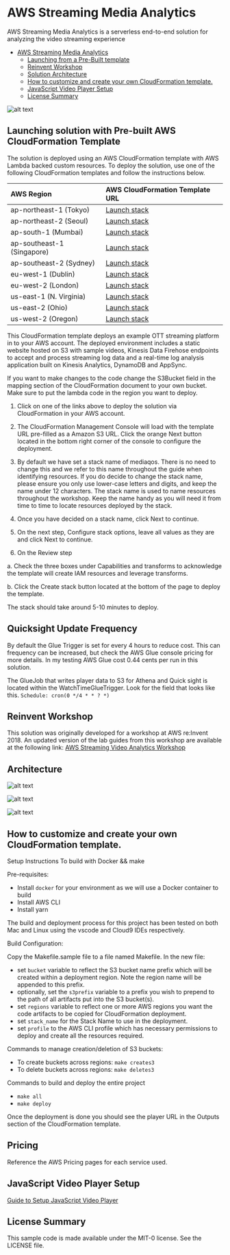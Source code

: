 # AWS Streaming Media Analytics

AWS Streaming Media Analytics is a serverless end-to-end solution for analyzing the video streaming experience

- [AWS Streaming Media Analytics](#AWS-Streaming-Media-Analytics)
  - [Launching from a Pre-Built template](#Launching-solution-with-Pre-built-AWS-CloudFormation-Template)
  - [Reinvent Workshop](#Reinvent-Workshop)
  - [Solution Architecture](#Solution-Architecture)
  - [How to customize and create your own CloudFormation template.](#How-to-customize-and-create-your-own-CloudFormation-template)
  - [JavaScript Video Player Setup](#JavaScript-Video-Player-Setup)
  - [License Summary](#License-Summary)


![alt text](images/main.png "AWS Streaming Media Analytics")


## Launching solution with Pre-built AWS CloudFormation Template

The solution is deployed using an AWS CloudFormation template with AWS Lambda backed custom resources. To deploy the solution, use one of the following CloudFormation templates and follow the instructions below.

| AWS Region | AWS CloudFormation Template URL |
|:-----------|:----------------------------|
| ap-northeast-1 (Tokyo) |<a href="https://console.aws.amazon.com/cloudformation/home?region=ap-northeast-1#/stacks/new?stackName=mediaqos&templateURL=https://s3.amazonaws.com/aws-streaming-media-analytics-workshop-ap-northeast-1/qos/cloudformation/oss-v1.1.2/deployment.yaml" target="_blank">Launch stack</a> |
| ap-northeast-2 (Seoul) |<a href="https://console.aws.amazon.com/cloudformation/home?region=ap-northeast-2#/stacks/new?stackName=mediaqos&templateURL=https://s3.amazonaws.com/aws-streaming-media-analytics-workshop-ap-northeast-2/qos/cloudformation/oss-v1.1.2/deployment.yaml" target="_blank">Launch stack</a> |
| ap-south-1 (Mumbai) |<a href="https://console.aws.amazon.com/cloudformation/home?region=ap-south-1#/stacks/new?stackName=mediaqos&templateURL=https://s3.amazonaws.com/aws-streaming-media-analytics-workshop-ap-south-1/qos/cloudformation/oss-v1.1.2/deployment.yaml" target="_blank">Launch stack</a> |
| ap-southeast-1 (Singapore) |<a href="https://console.aws.amazon.com/cloudformation/home?region=ap-southeast-1#/stacks/new?stackName=mediaqos&templateURL=https://s3.amazonaws.com/aws-streaming-media-analytics-workshop-ap-southeast-1/qos/cloudformation/oss-v1.1.2/deployment.yaml" target="_blank">Launch stack</a> |
| ap-southeast-2 (Sydney) |<a href="https://console.aws.amazon.com/cloudformation/home?region=ap-southeast-2#/stacks/new?stackName=mediaqos&templateURL=https://s3.amazonaws.com/aws-streaming-media-analytics-workshop-ap-southeast-2/qos/cloudformation/oss-v1.1.2/deployment.yaml" target="_blank">Launch stack</a> |
| eu-west-1 (Dublin) |<a href="https://console.aws.amazon.com/cloudformation/home?region=eu-west-1#/stacks/new?stackName=mediaqos&templateURL=https://s3.amazonaws.com/aws-streaming-media-analytics-workshop-eu-west-1/qos/cloudformation/oss-v1.1.2/deployment.yaml" target="_blank">Launch stack</a> |
| eu-west-2 (London) |<a href="https://console.aws.amazon.com/cloudformation/home?region=eu-west-2#/stacks/new?stackName=mediaqos&templateURL=https://s3.amazonaws.com/aws-streaming-media-analytics-workshop-eu-west-2/qos/cloudformation/oss-v1.1.2/deployment.yaml" target="_blank">Launch stack</a> |
| us-east-1 (N. Virginia) |<a href="https://console.aws.amazon.com/cloudformation/home?region=us-east-1#/stacks/new?stackName=mediaqos&templateURL=https://s3.amazonaws.com/aws-streaming-media-analytics-workshop-us-east-1/qos/cloudformation/oss-v1.1.2/deployment.yaml" target="_blank">Launch stack</a> |
| us-east-2 (Ohio) |<a href="https://console.aws.amazon.com/cloudformation/home?region=us-east-2#/stacks/new?stackName=mediaqos&templateURL=https://s3.amazonaws.com/aws-streaming-media-analytics-workshop-us-east-2/qos/cloudformation/oss-v1.1.2/deployment.yaml" target="_blank">Launch stack</a> |
| us-west-2 (Oregon) |<a href="https://console.aws.amazon.com/cloudformation/home?region=us-west-2#/stacks/new?stackName=mediaqos&templateURL=https://s3.amazonaws.com/aws-streaming-media-analytics-workshop-us-west-2/qos/cloudformation/oss-v1.1.2/deployment.yaml" target="_blank">Launch stack</a> |

This CloudFormation template deploys an example OTT streaming platform in to your AWS account. The deployed environment includes a static website hosted on S3 with sample videos, Kinesis Data Firehose endpoints to accept and process streaming log data and a real-time log analysis application built on Kinesis Analytics, DynamoDB and AppSync.

If you want to make changes to the code change the S3Bucket field in the mapping section of the CloudFormation document to your own bucket. Make sure to put the lambda code in the region you want to deploy. 

1. Click on one of the links above to deploy the solution via CloudFormation in your AWS account. 

2. The CloudFormation Management Console will load with the template URL pre-filled as a Amazon S3 URL. Click the orange Next button located in the bottom right corner of the console to configure the deployment.

3. By default we have set a stack name of mediaqos. There is no need to change this and we refer to this name throughout the guide when identifying resources. If you do decide to change the stack name, please ensure you only use lower-case letters and digits, and keep the name under 12 characters. The stack name is used to name resources throughout the workshop. Keep the name handy as you will need it from time to time to locate resources deployed by the stack.

4. Once you have decided on a stack name, click Next to continue.

5. On the next step, Configure stack options, leave all values as they are and click Next to continue.

6. On the Review step

a. Check the three boxes under Capabilities and transforms to acknowledge the template will create IAM resources and leverage transforms.

b. Click the Create stack button located at the bottom of the page to deploy the template.

The stack should take around 5-10 minutes to deploy.

## Quicksight Update Frequency

By default the Glue Trigger is set for every 4 hours to reduce cost. This can frequency can be increased, but check the AWS Glue console pricing for more details. In my testing AWS Glue cost 0.44 cents per run in this solution. 

The GlueJob that writes player data to S3 for Athena and Quick sight is located within the WatchTimeGlueTrigger. Look for the field that looks like this. 
```Schedule: cron(0 */4 * * ? *)```


## Reinvent Workshop

This solution was originally developed for a workshop at AWS re:Invent 2018. An updated version of the lab guides from this workshop are available at the following link: [AWS Streaming Video Analytics Workshop](https://streamingvideoanalytics.workshop.aws/)

## Architecture 


![alt text](workshop/images/arch1.png "Architecture - ingest pipeline")

![alt text](workshop/images/arch2.png "Architecture")

![alt text](workshop/images/arch3.png "Architecture")




## How to customize and create your own CloudFormation template.

Setup Instructions
To build with Docker && make

Pre-requisites:
- Install `docker` for your environment as we will use a Docker container to build
- Install AWS CLI
- Install yarn

The build and deployment process for this project has been tested on both Mac and Linux using the vscode and Cloud9 IDEs respectively. 

Build Configuration:

Copy the Makefile.sample file to a file named Makefile. In the new file:
  - set `bucket` variable to reflect the S3 bucket name prefix which will be created within a deployment region. Note the region name will be appended to this prefix.
  - optionally, set the `s3prefix` variable to a prefix you wish to prepend to the path of all artifacts put into the S3 bucket(s).
  - set `regions` variable to reflect one or more AWS regions you want the code artifacts to be copied for CloudFormation deployment.
  - set `stack_name` for the Stack Name to use in the deployment.
  - set `profile` to the AWS CLI profile which has necessary permissions to deploy and create all the resources required.

Commands to manage creation/deletion of S3 buckets:
- To create buckets across regions: `make creates3`
- To delete buckets across regions: `make deletes3`

Commands to build and deploy the entire project
- `make all`
- `make deploy`

Once the deployment is done you should see the player URL in the Outputs section of the CloudFormation template.

## Pricing

Reference the AWS Pricing pages for each service used. 


## JavaScript Video Player Setup

[Guide to Setup JavaScript Video Player](PLAYERSETUP.md)



## License Summary

This sample code is made available under the MIT-0 license. See the LICENSE file.
